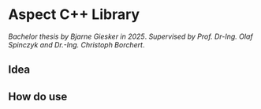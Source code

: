 # Aspect C++ Library

*Bachelor thesis by Bjarne Giesker in 2025*. *Supervised by Prof. Dr-Ing. Olaf Spinczyk and Dr.-Ing. Christoph Borchert*.

## Idea

## How do use
